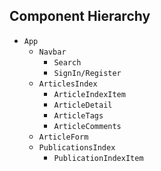 ## Component Hierarchy

* `App`
  * `Navbar`
    * `Search`
    * `SignIn/Register`
  * `ArticlesIndex`
    * `ArticleIndexItem`
    * `ArticleDetail`
    * `ArticleTags`
    * `ArticleComments`
  * `ArticleForm`
  * `PublicationsIndex`
    * `PublicationIndexItem`
